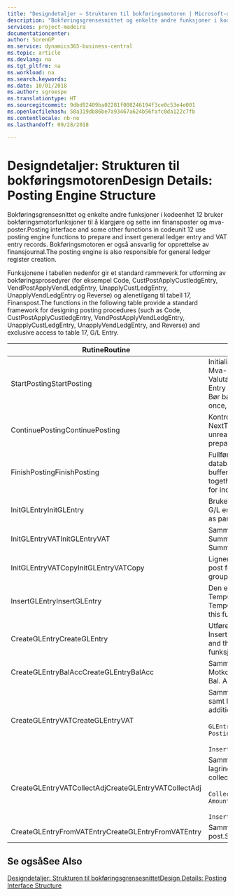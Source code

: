 ```yaml
---
title: "Designdetaljer – Strukturen til bokføringsmotoren | Microsoft-dokumentasjon"
description: "Bokføringsgrensesnittet og enkelte andre funksjoner i kodeenhet 12 bruker bokføringsmotorfunksjoner til å klargjøre og sette inn finansposter og mva-poster. Bokføringsmotoren er også ansvarlig for opprettelse av finansjournal."
services: project-madeira
documentationcenter: 
author: SorenGP
ms.service: dynamics365-business-central
ms.topic: article
ms.devlang: na
ms.tgt_pltfrm: na
ms.workload: na
ms.search.keywords: 
ms.date: 10/01/2018
ms.author: sgroespe
ms.translationtype: HT
ms.sourcegitcommit: 9dbd92409ba02281f008246194f3ce0c53e4e001
ms.openlocfilehash: 58a319db86be7a93467a624b56fafc0da122c7fb
ms.contentlocale: nb-no
ms.lasthandoff: 09/28/2018

---
```

# <a name="design-details-posting-engine-structure"></a><span data-ttu-id="d55a4-104">Designdetaljer: Strukturen til bokføringsmotoren</span><span class="sxs-lookup"><span data-stu-id="d55a4-104">Design Details: Posting Engine Structure</span></span>
<span data-ttu-id="d55a4-105">Bokføringsgrensesnittet og enkelte andre funksjoner i kodeenhet 12 bruker bokføringsmotorfunksjoner til å klargjøre og sette inn finansposter og mva-poster.</span><span class="sxs-lookup"><span data-stu-id="d55a4-105">Posting interface and some other functions in codeunit 12 use posting engine functions to prepare and insert general ledger entry and VAT entry records.</span></span> <span data-ttu-id="d55a4-106">Bokføringsmotoren er også ansvarlig for opprettelse av finansjournal.</span><span class="sxs-lookup"><span data-stu-id="d55a4-106">The posting engine is also responsible for general ledger register creation.</span></span>  
  
 <span data-ttu-id="d55a4-107">Funksjonene i tabellen nedenfor gir et standard rammeverk for utforming av bokføringsprosedyrer (for eksempel Code, CustPostApplyCustledgEntry, VendPostApplyVendLedgEntry, UnapplyCustLedgEntry, UnapplyVendLedgEntry og Reverse) og alenetilgang til tabell 17, Finanspost.</span><span class="sxs-lookup"><span data-stu-id="d55a4-107">The functions in the following table provide a standard framework for designing posting procedures (such as Code, CustPostApplyCustledgEntry, VendPostApplyVendLedgEntry, UnapplyCustLedgEntry, UnapplyVendLedgEntry, and Reverse) and exclusive access to table 17, G/L Entry.</span></span>  
  
|<span data-ttu-id="d55a4-108">Rutine</span><span class="sxs-lookup"><span data-stu-id="d55a4-108">Routine</span></span>|<span data-ttu-id="d55a4-109">Beskrivelse</span><span class="sxs-lookup"><span data-stu-id="d55a4-109">Description</span></span>|  
|-------------|---------------------------------------|  
|<span data-ttu-id="d55a4-110">StartPosting</span><span class="sxs-lookup"><span data-stu-id="d55a4-110">StartPosting</span></span>|<span data-ttu-id="d55a4-111">Initialiserer bokføringsbufferen TempGLEntryBuf, låser tabellene Finanspost og Mva-post og initialiserer Regnskapsperiode, Finansjournal og Valutakurs.</span><span class="sxs-lookup"><span data-stu-id="d55a4-111">Initializes posting buffer TempGLEntryBuf, locks G/L Entry and VAT Entry tables, and initializes Accounting Period, G/L Register, and Exchange Rate.</span></span> <span data-ttu-id="d55a4-112">Bør bare kalles én gang, og deretter er NextEntryNo lik 0.</span><span class="sxs-lookup"><span data-stu-id="d55a4-112">Should be called only once, then NextEntryNo is 0.</span></span>|  
|<span data-ttu-id="d55a4-113">ContinuePosting</span><span class="sxs-lookup"><span data-stu-id="d55a4-113">ContinuePosting</span></span>|<span data-ttu-id="d55a4-114">Kontrollerer og bokfører urealisert mva for forrige transaksjonsøkning NextTransactionNo og klargjør bokføring av neste linje.</span><span class="sxs-lookup"><span data-stu-id="d55a4-114">Checks and posts unrealized VAT for previous transaction increment NextTransactionNo and prepares post of next line.</span></span>|  
|<span data-ttu-id="d55a4-115">FinishPosting</span><span class="sxs-lookup"><span data-stu-id="d55a4-115">FinishPosting</span></span>|<span data-ttu-id="d55a4-116">Fullfører bokføring ved å sette inn finansposter fra midlertidig buffer til databasetabell.</span><span class="sxs-lookup"><span data-stu-id="d55a4-116">Completes posting by inserting G/L entries from temporary buffer into database table.</span></span> <span data-ttu-id="d55a4-117">Brukes alltid sammen med StartPosting.</span><span class="sxs-lookup"><span data-stu-id="d55a4-117">Always used together with StartPosting.</span></span> <span data-ttu-id="d55a4-118">Kontrollerer om det finnes inkonsekvenser.</span><span class="sxs-lookup"><span data-stu-id="d55a4-118">Checks for inconsistencies.</span></span>|  
|<span data-ttu-id="d55a4-119">InitGLEntry</span><span class="sxs-lookup"><span data-stu-id="d55a4-119">InitGLEntry</span></span>|<span data-ttu-id="d55a4-120">Brukes til å initialisere ny finanspost for finanskladdelinje.</span><span class="sxs-lookup"><span data-stu-id="d55a4-120">Used to initialize new G/L entry for Gen. Jnl Line.</span></span> <span data-ttu-id="d55a4-121">Returnerer GLEntry som parameter.</span><span class="sxs-lookup"><span data-stu-id="d55a4-121">Returns GLEntry as parameter.</span></span>|  
|<span data-ttu-id="d55a4-122">InitGLEntryVAT</span><span class="sxs-lookup"><span data-stu-id="d55a4-122">InitGLEntryVAT</span></span>|<span data-ttu-id="d55a4-123">Samme som InitGLEntry, men tilordner også Motkontonr. og SummarizeVAT.</span><span class="sxs-lookup"><span data-stu-id="d55a4-123">Same as InitGLEntry, but also assigns Bal. Account No. and SummarizeVAT.</span></span>|  
|<span data-ttu-id="d55a4-124">InitGLEntryVATCopy</span><span class="sxs-lookup"><span data-stu-id="d55a4-124">InitGLEntryVATCopy</span></span>|<span data-ttu-id="d55a4-125">Ligner på InitGLEntryVAT, men kopierer også bokføringsgruppedata fra mva-post før SummarizeVAT.</span><span class="sxs-lookup"><span data-stu-id="d55a4-125">Similar to InitGLEntryVAT, but also copies posting groups data from VAT Entry before SummarizeVAT.</span></span>|  
|<span data-ttu-id="d55a4-126">InsertGLEntry</span><span class="sxs-lookup"><span data-stu-id="d55a4-126">InsertGLEntry</span></span>|<span data-ttu-id="d55a4-127">Den eneste funksjonen som setter inn finanspost i den globale tabellen TempGLEntryBuf.</span><span class="sxs-lookup"><span data-stu-id="d55a4-127">The only function that inserts G/L entry into global TempGLEntryBuf table.</span></span> <span data-ttu-id="d55a4-128">Bruk alltid denne funksjonen til å sette inn.</span><span class="sxs-lookup"><span data-stu-id="d55a4-128">Always use this function for insert.</span></span>|  
|<span data-ttu-id="d55a4-129">CreateGLEntry</span><span class="sxs-lookup"><span data-stu-id="d55a4-129">CreateGLEntry</span></span>|<span data-ttu-id="d55a4-130">Utfører InitGLEntry, tilordner tilleggsvalutabeløp og utfører deretter InsertGLEntry.</span><span class="sxs-lookup"><span data-stu-id="d55a4-130">Performs an InitGLEntry, assigns Additional Currency Amount, and then performs InsertGLEntry.</span></span> <span data-ttu-id="d55a4-131">Erstatter flere kodelinjer med ett funksjonskall.</span><span class="sxs-lookup"><span data-stu-id="d55a4-131">Replaces several lines of code with a single function call.</span></span>|  
|<span data-ttu-id="d55a4-132">CreateGLEntryBalAcc</span><span class="sxs-lookup"><span data-stu-id="d55a4-132">CreateGLEntryBalAcc</span></span>|<span data-ttu-id="d55a4-133">Samme som CreateGLEntry, men tilordner også Motkontotype og Motkontonr.</span><span class="sxs-lookup"><span data-stu-id="d55a4-133">Same as CreateGLEntry, but also assigns Bal. Account Type and Bal. Account No.</span></span>|  
|<span data-ttu-id="d55a4-134">CreateGLEntryVAT</span><span class="sxs-lookup"><span data-stu-id="d55a4-134">CreateGLEntryVAT</span></span>|<span data-ttu-id="d55a4-135">Samme som CreateGLEntry, men med ekstra behandling for bokføringsgrupper samt lagring til midlertidig mva-buffer:</span><span class="sxs-lookup"><span data-stu-id="d55a4-135">Same as CreateGLEntry, but with additional processing for posting groups and saving to temporary VAT buffer:</span></span><br /><br /> `GLEntry.CopyPostingGroupsFromDtldCVBuf(DtldCVLedgEntryBuf,GenJnlLine."Gen. Posting Type");`<br /><br /> `InsertVATEntriesFromTemp(DtldCVLedgEntryBuf,GLEntry);`|  
|<span data-ttu-id="d55a4-136">CreateGLEntryVATCollectAdj</span><span class="sxs-lookup"><span data-stu-id="d55a4-136">CreateGLEntryVATCollectAdj</span></span>|<span data-ttu-id="d55a4-137">Samme som CreateGLEntry, men med en ekstra samling justeringer samt lagring til midlertidig mva-buffer:</span><span class="sxs-lookup"><span data-stu-id="d55a4-137">Same as CreateGLEntry, but with additional collection of adjustments and saving to temporary VAT buffer:</span></span><br /><br /> `CollectAdjustment(AdjAmount,GLEntry.Amount,GLEntry."Additional-Currency Amount",OriginalDateSet);`<br /><br /> `InsertVATEntriesFromTemp(DtldCVLedgEntryBuf,GLEntry);`|  
|<span data-ttu-id="d55a4-138">CreateGLEntryFromVATEntry</span><span class="sxs-lookup"><span data-stu-id="d55a4-138">CreateGLEntryFromVATEntry</span></span>|<span data-ttu-id="d55a4-139">Samme som CreateGLEntry, men kopierer også bokføringsgrupper fra mva-post.</span><span class="sxs-lookup"><span data-stu-id="d55a4-139">Same as CreateGLEntry, but also copies posting groups from VAT entry.</span></span>|  
  
## <a name="see-also"></a><span data-ttu-id="d55a4-140">Se også</span><span class="sxs-lookup"><span data-stu-id="d55a4-140">See Also</span></span>  
 [<span data-ttu-id="d55a4-141">Designdetaljer: Strukturen til bokføringsgrensesnittet</span><span class="sxs-lookup"><span data-stu-id="d55a4-141">Design Details: Posting Interface Structure</span></span>](design-details-posting-interface-structure.md)

